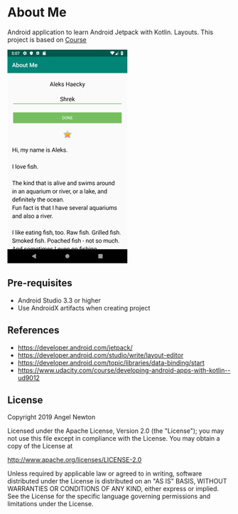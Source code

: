 About Me
=============

Android application to learn Android Jetpack with Kotlin. Layouts.
This project is based on [Course](https://www.udacity.com/course/developing-android-apps-with-kotlin--ud9012)

![Scheme](/readmeImages/Screenshot_1547330821.png)


Pre-requisites
--------------
- Android Studio 3.3 or higher
- Use AndroidX artifacts when creating project


References
---------------------
- https://developer.android.com/jetpack/
- https://developer.android.com/studio/write/layout-editor
- https://developer.android.com/topic/libraries/data-binding/start
- https://www.udacity.com/course/developing-android-apps-with-kotlin--ud9012





## License

Copyright 2019 Angel Newton

Licensed under the Apache License, Version 2.0 (the "License"); you may not use this file except in compliance with the License. You may obtain a copy of the License at

http://www.apache.org/licenses/LICENSE-2.0

Unless required by applicable law or agreed to in writing, software distributed under the License is distributed on an "AS IS" BASIS, WITHOUT WARRANTIES OR CONDITIONS OF ANY KIND, either express or implied. See the License for the specific language governing permissions and limitations under the License.


